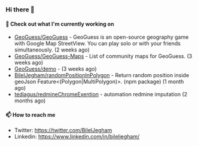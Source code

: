 ### Hi there 👋

#### 👷 Check out what I'm currently working on

- [GeoGuess/GeoGuess](https://github.com/GeoGuess/GeoGuess) - GeoGuess is an open-source geography game with Google Map StreetView. You can play solo or with your friends simultaneously. (2 weeks ago)
- [GeoGuess/GeoGuess-Maps](https://github.com/GeoGuess/GeoGuess-Maps) - List of community maps for GeoGuess. (3 weeks ago)
- [GeoGuess/demo](https://github.com/GeoGuess/demo) -  (3 weeks ago)
- [BilelJegham/randomPositionInPolygon](https://github.com/BilelJegham/randomPositionInPolygon) - Return random position inside geoJson Feature&lt;(Polygon|MultiPolygon)&gt;. (npm package)  (1 month ago)
- [tediagus/redmineChromeExention](https://github.com/tediagus/redmineChromeExention) - automation redmine imputation (2 months ago)


#### 📫 How to reach me

- Twitter: https://twitter.com/BilelJegham
- Linkedin: https://www.linkedin.com/in/bileljegham/
